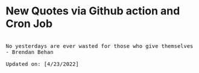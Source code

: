 # New Quotes via Github action and Cron Job

<pre>
<!-- #quote -->
No yesterdays are ever wasted for those who give themselves to today.
- Brendan Behan

Updated on: [4/23/2022]
<!-- #quoteEnd -->
</pre>
